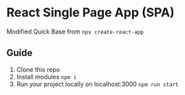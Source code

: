 # React Single Page App (SPA)
Modified Quick Base from `npx create-react-app`

## Guide
1. Clone this repo
1. Install modules `npm i`
2. Run your project locally on localhost:3000 `npm run start`
